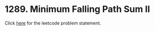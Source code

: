 # 1289. Minimum Falling Path Sum II

Click [here](https://leetcode.com/problems/minimum-falling-path-sum-ii) for the leetcode problem statement.
